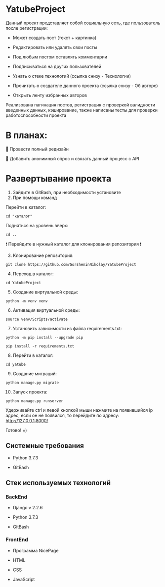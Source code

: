 YatubeProject
=====
Данный проект представляет собой социальную сеть, где пользователь после регистрации:

- Может создать пост (текст + картинка)

- Редактировать или удалять свои посты

- Под любым постом оставлять комментарии

- Подписываться на других пользователей

- Узнать о стеке технологий (ссылка снизу - Технологии)

- Прочитать о создателе данного проекта (ссылка снизу - Об авторе)

- Открыть ленту избранных авторов

Реализована пагинация постов, регистрация с проверкой валидности введенных данных, кэширование, также написаны тесты для проверки работоспособности проекта

# В планах:

:black_square_button: Провести полный редизайн

:black_square_button: Добавить анонимный опрос и связать данный процесс с API 

# Развертывание проекта

1. Зайдите в GitBash, при необходимости установите
2. При помощи команд 

Перейти в каталог:
```
cd "каталог"
```
Подняться на уровень вверх:
```
cd .. 
```
:exclamation: Перейдите в нужный каталог для клонирования репозитория :exclamation:

3. Клонирование репозитория:
```
git clone https://github.com/GorsheninNikolay/YatubeProject
```
4. Переход в каталог:
```
cd YatubeProject 
```
5. Создание виртуальной среды:
```
python -m venv venv 
```
6. Активация виртуальной среды:
```
source venv/Scripts/activate
```
7. Установить зависимости из файла requirements.txt:
```
python -m pip install --upgrade pip
```
```
pip install -r requirements.txt
```
8. Перейти в каталог:
```
cd yatube
```
9. Создание миграций:
``` 
python manage.py migrate 
```
10. Запуск проекта:
```
python manage.py runserver
```
Удерживайте ctrl и левой кнопкой мыши нажмите на появившийся ip адрес, если он не появился, то перейдите по адресу: http://127.0.0.1:8000/

Готово! =)

Системные требования
----

- Python 3.7.3

- GitBash

Стек используемых технологий
----

### BackEnd

- Django v 2.2.6

- Python 3.7.3

- GitBash

### FrontEnd
- Программа NicePage

- HTML

- CSS

- JavaScript
